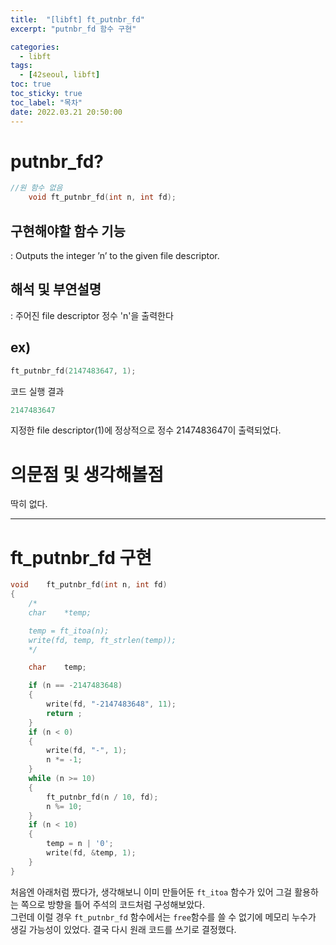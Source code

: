 ```yaml
---
title:  "[libft] ft_putnbr_fd"
excerpt: "putnbr_fd 함수 구현"

categories:
  - libft
tags:
  - [42seoul, libft]
toc: true
toc_sticky: true
toc_label: "목차"
date: 2022.03.21 20:50:00
---
```


# putnbr_fd?

```c
//원 함수 없음
    void ft_putnbr_fd(int n, int fd);
```

## 구현해야할 함수 기능    
:  Outputs the integer ’n’ to the given file descriptor.    

## 해석 및 부연설명    
:  주어진 file descriptor 정수 'n'을 출력한다    

## ex)    
```c
ft_putnbr_fd(2147483647, 1);

```
코드 실행 결과
```c
2147483647
```
지정한 file descriptor(1)에 정상적으로 정수 2147483647이 출력되었다.    

# 의문점 및 생각해볼점    
딱히 없다.    

***

# ft_putnbr_fd 구현

```c
void	ft_putnbr_fd(int n, int fd)
{	
	/*
	char	*temp;

	temp = ft_itoa(n);
	write(fd, temp, ft_strlen(temp));
	*/

	char	temp;

	if (n == -2147483648)
	{
		write(fd, "-2147483648", 11);
		return ;
	}
	if (n < 0)
	{
		write(fd, "-", 1);
		n *= -1;
	}
	while (n >= 10)
	{
		ft_putnbr_fd(n / 10, fd);
		n %= 10;
	}
	if (n < 10)
	{
		temp = n | '0';
		write(fd, &temp, 1);
	}
}

```
처음엔 아래처럼 짰다가, 생각해보니 이미 만들어둔 `ft_itoa` 함수가 있어 그걸 활용하는 쪽으로 방향을 틀어 주석의 코드처럼 구성해보았다.    
그런데 이럴 경우 `ft_putnbr_fd` 함수에서는 `free`함수를 쓸 수 없기에 메모리 누수가 생길 가능성이 있었다. 결국 다시 원래 코드를 쓰기로 결정했다.    
